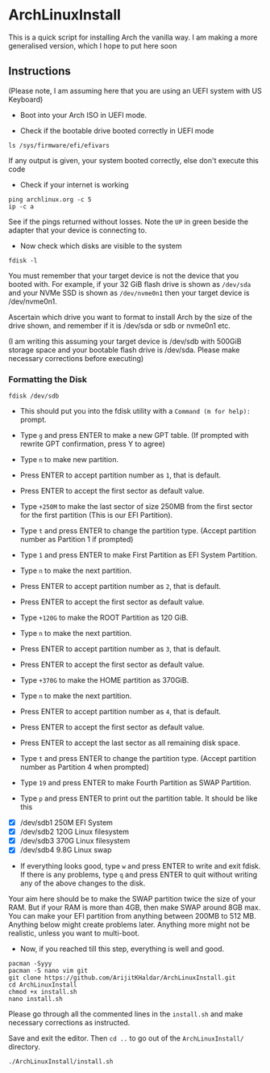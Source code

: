 # ArchLinuxInstall
This is a quick script for installing Arch the vanilla way. I am making a more generalised version, which I hope to put here soon

## Instructions
(Please note, I am assuming here that you are using an UEFI system with US Keyboard)

- Boot into your Arch ISO in UEFI mode.


- Check if the bootable drive booted correctly in UEFI mode
```
ls /sys/firmware/efi/efivars
```
  If any output is given, your system booted correctly, else don't execute this code
  
  
- Check if your internet is working
```
ping archlinux.org -c 5
ip -c a
```
  See if the pings returned without losses. Note the `UP` in green beside the adapter that your device is connecting to.


- Now check which disks are visible to the system
```
fdisk -l
```
  You must remember that your target device is not the device that you booted with. For example, if your 32 GiB flash drive is shown as `/dev/sda` and your NVMe SSD is shown as `/dev/nvme0n1` then your target device is /dev/nvme0n1.
  
  Ascertain which drive you want to format to install Arch by the size of the drive shown, and remember if it is /dev/sda or sdb or nvme0n1 etc.
  
  (I am writing this assuming your target device is /dev/sdb with 500GiB storage space and your bootable flash drive is /dev/sda. Please make necessary corrections before executing)

### Formatting the Disk
```
fdisk /dev/sdb
```
- This should put you into the fdisk utility with a `Command (m for help):` prompt.
- Type `g` and press ENTER to make a new GPT table. (If prompted with rewrite GPT confirmation, press Y to agree)


- Type `n` to make new partition.
- Press ENTER to accept partition number as `1`, that is default.
- Press ENTER to accept the first sector as default value.
- Type `+250M` to make the last sector of size 250MB from the first sector for the first partition (This is our EFI Partition).
- Type `t` and press ENTER to change the partition type. (Accept partition number as Partition 1 if prompted)
- Type `1` and press ENTER to make First Partition as EFI System Partition.


- Type `n` to make the next partition.
- Press ENTER to accept partition number as `2`, that is default.
- Press ENTER to accept the first sector as default value.
- Type `+120G` to make the ROOT Partition as 120 GiB.


- Type `n` to make the next partition.
- Press ENTER to accept partition number as `3`, that is default.
- Press ENTER to accept the first sector as default value.
- Type `+370G` to make the HOME partition as 370GiB.

- Type `n` to make the next partition.
- Press ENTER to accept partition number as `4`, that is default.
- Press ENTER to accept the first sector as default value.
- Press ENTER to accept the last sector as all remaining disk space.
- Type `t` and press ENTER to change the partition type. (Accept partition number as Partition 4 when prompted)
- Type `19` and press ENTER to make Fourth Partition as SWAP Partition.
- Type `p` and press ENTER to print out the partition table. It should be like this
- [x] /dev/sdb1 250M EFI System
- [x] /dev/sdb2 120G Linux filesystem
- [x] /dev/sdb3 370G Linux filesystem
- [x] /dev/sdb4 9.8G Linux swap
- If everything looks good, type `w` and press ENTER to write and exit fdisk. If there is any problems, type `q` and press ENTER to quit without writing any of the above changes to the disk.

Your aim here should be to make the SWAP partition twice the size of your RAM. But if your RAM is more than 4GB, then make SWAP around 8GB max.
You can make your EFI partition from anything between 200MB to 512 MB. Anything below might create problems later. Anything more might not be realistic, unless you want to multi-boot.

- Now, if you reached till this step, everything is well and good.
```
pacman -Syyy
pacman -S nano vim git
git clone https://github.com/ArijitKHaldar/ArchLinuxInstall.git
cd ArchLinuxInstall
chmod +x install.sh
nano install.sh
```

Please go through all the commented lines in the `install.sh` and make necessary corrections as instructed.

Save and exit the editor. Then `cd ..` to go out of the `ArchLinuxInstall/` directory.
```
./ArchLinuxInstall/install.sh
```